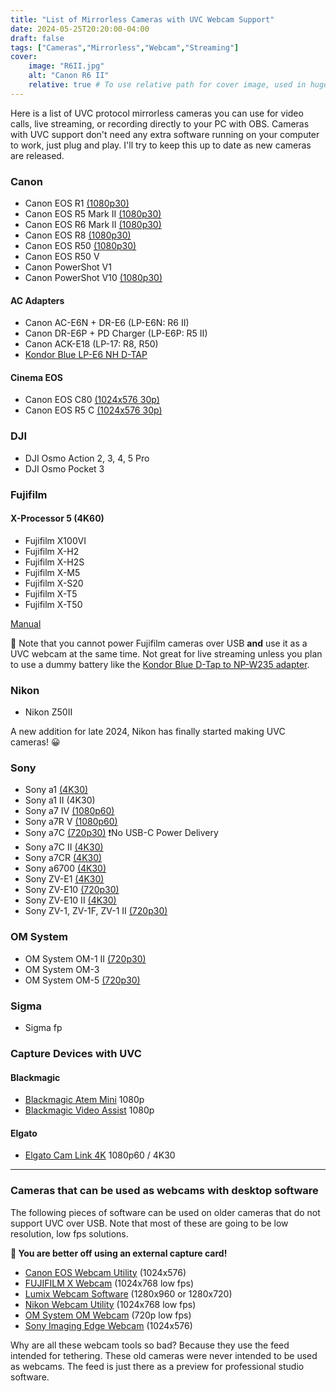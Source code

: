 ```yaml
---
title: "List of Mirrorless Cameras with UVC Webcam Support"
date: 2024-05-25T20:20:00-04:00
draft: false
tags: ["Cameras","Mirrorless","Webcam","Streaming"]
cover:
    image: "R6II.jpg"
    alt: "Canon R6 II"
    relative: true # To use relative path for cover image, used in hugo Page-bundles
---
```


Here is a list of UVC protocol mirrorless cameras you can use for video calls, live streaming, or recording directly to your PC with OBS. Cameras with UVC support don't need any extra software running on your computer to work, just plug and play. I'll try to keep this up to date as new cameras are released.

### Canon

- Canon EOS R1 [(1080p30)](https://cam.start.canon/en/C018/manual/html/UG-06_Network_0300.html)
- Canon EOS R5 Mark II [(1080p30)](https://cam.start.canon/en/C017/manual/html/UG-06_Network_0300.html)
- Canon EOS R6 Mark II [(1080p30)](https://cam.start.canon/en/C012/manual/html/UG-08_Set-up_0310.html)
- Canon EOS R8 [(1080p30)](https://cam.start.canon/en/C013/manual/html/UG-08_Set-up_0270.html)
- Canon EOS R50 [(1080p30)](https://cam.start.canon/en/C011/manual/html/UG-09_Set-up_0230.html)
- Canon EOS R50 V
- Canon PowerShot V1
- Canon PowerShot V10 [(1080p30)](https://cam.start.canon/en/C014/manual/html/UG-05_Set-up_0180.html)

#### AC Adapters
- Canon AC-E6N +  DR-E6 (LP-E6N: R6 II)
- Canon DR-E6P + PD Charger (LP-E6P: R5 II)
- Canon ACK-E18 (LP-17: R8, R50)
- [Kondor Blue LP-E6 NH D-TAP](https://kondorblue.com/products/d-tap-to-canon-lpe6-dummy-battery-cable)

#### Cinema EOS

- Canon EOS C80 [(1024x576 30p)](https://www.usa.canon.com/support/p/eos-c80)
- Canon EOS R5 C [(1024x576 30p)](https://www.usa.canon.com/support/p/eos-r5-c)

### DJI

- DJI Osmo Action 2, 3, 4, 5 Pro
- DJI Osmo Pocket 3

### Fujifilm

#### X-Processor 5 (4K60)

- Fujifilm X100VI
- Fujifilm X-H2 
- Fujifilm X-H2S
- Fujifilm X-M5
- Fujifilm X-S20
- Fujifilm X-T5
- Fujifilm X-T50

[Manual](https://fujifilm-dsc.com/en/manual/x-h2_connection/overview_usage/webcam/index.html)

📝 Note that you cannot power Fujifilm cameras over USB **and** use it as a UVC webcam at the same time. Not great for live streaming unless you plan to use a dummy battery like the [Kondor Blue D-Tap to NP-W235 adapter](https://kondorblue.com/products/d-tap-to-fuji-npw235-dummy-battery-cable).

### Nikon

- Nikon Z50II

A new addition for late 2024, Nikon has finally started making UVC cameras! 😀

### Sony

- Sony a1 [(4K30)](https://helpguide.sony.net/ilc/2420/v1/en/contents/211h_usb_streaming.html)
- Sony a1 II (4K30)
- Sony a7 IV [(1080p60)](https://helpguide.sony.net/ilc/2110/v1/en/contents/TP1000660156.html)
- Sony a7R V [(1080p60)](https://helpguide.sony.net/ilc/2230/v1/en/contents/TP1000669419.html)
- Sony a7C [(720p30)](https://helpguide.sony.net/ilc/2020/v1/en/contents/TP1000553122.html) ❗No USB-C Power Delivery
- Sony a7C II [(4K30)](https://helpguide.sony.net/ilc/2360/v1/en/contents/211h_usb_streaming.html)
- Sony a7CR [(4K30)](https://helpguide.sony.net/ilc/2370/v1/en/contents/211h_usb_streaming.html)
- Sony a6700 [(4K30)](https://helpguide.sony.net/ilc/2320/v1/en/contents/211h_usb_streaming.html)
- Sony ZV-E1 [(4K30)](https://helpguide.sony.net/ilc/2310/v1/en/contents/211h_usb_streaming.html)
- Sony ZV-E10 [(720p30)](https://helpguide.sony.net/ilc/2070/v1/en/contents/TP1000201566.html)
- Sony ZV-E10 II [(4K30)](https://helpguide.sony.net/ilc/2430/v1/en/contents/211h_usb_streaming.html)
- Sony ZV-1, ZV-1F, ZV-1 II [(720p30)](https://helpguide.sony.net/dc/2310/v1/en/contents/202h_usb_streaming.html)

### OM System

- OM System OM-1 II [(720p30)](https://learnandsupport.getolympus.com/sites/default/files/media/files/2024/01/OM-1Mk2_ENU_00.pdf)
- OM System OM-3 
- OM System OM-5 [(720p30)](https://learnandsupport.getolympus.com/sites/default/files/media/files/2022/10/OM-5_ENU_00.pdf)

### Sigma

- Sigma fp

### Capture Devices with UVC

#### Blackmagic
- [Blackmagic Atem Mini](https://www.blackmagicdesign.com/products/atemmini) 1080p
- [Blackmagic Video Assist](https://www.blackmagicdesign.com/ca/products/blackmagicvideoassist) 1080p

#### Elgato
- [Elgato Cam Link 4K](https://www.elgato.com/ca/en/p/cam-link-4k) 1080p60 / 4K30

---

### Cameras that can be used as webcams with desktop software

The following pieces of software can be used on older cameras that do not support UVC over USB. Note that most of these are going to be low resolution, low fps solutions. 

**📝 You are better off using an external capture card!**

- [Canon EOS Webcam Utility](https://www.usa.canon.com/cameras/eos-webcam-utility) (1024x576)
- [FUJIFILM X Webcam](https://fujifilm-x.com/en-ca/products/software/x-webcam/) (1024x768 low fps)
- [Lumix Webcam Software](https://www.panasonic.com/global/consumer/lumix/lumix_webcam_software.html) (1280x960 or 1280x720)
- [Nikon Webcam Utility](https://downloadcenter.nikonimglib.com/en/products/548/Webcam_Utility.html) (1024x768 low fps)
- [OM System OM Webcam](https://download.omsystem.com/pages/webcambeta/en/index.html) (720p low fps)
- [Sony Imaging Edge Webcam](https://support.d-imaging.sony.co.jp/app/webcam/en/) (1024x576)

Why are all these webcam tools so bad? Because they use the feed intended for tethering. These old cameras were never intended to be used as webcams. The feed is just there as a preview for professional studio software.
